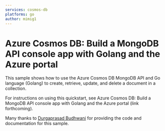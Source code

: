 ```yaml
---
services: cosmos-db
platforms: go
author: mimig1
---
```


# Azure Cosmos DB: Build a MongoDB API console app with Golang and the Azure portal

This sample shows how to use the Azure Cosmos DB MongoDB API and Go language (Golang) to create, retrieve, update, and delete a document in a collection. 

For instructions on using this quickstart, see Azure Cosmos DB: Build a MongoDB API console app with Golang and the Azure portal 
(link forthcoming).

Many thanks to [Durgaprasad Budhwani](https://medium.com/@durgaprasadbudhwani) for providing the code and documentation for this sample.

